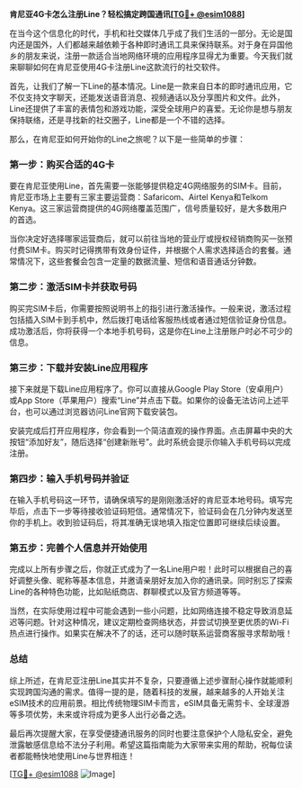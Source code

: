 **肯尼亚4G卡怎么注册Line？轻松搞定跨国通讯[[TG💪+ @esim1088](https://t.me/s/esim1088)]**

在当今这个信息化的时代，手机和社交媒体几乎成了我们生活的一部分。无论是国内还是国外，人们都越来越依赖于各种即时通讯工具来保持联系。对于身在异国他乡的朋友来说，注册一款适合当地网络环境的应用程序显得尤为重要。今天我们就来聊聊如何在肯尼亚使用4G卡注册Line这款流行的社交软件。

首先，让我们了解一下Line的基本情况。Line是一款来自日本的即时通讯应用，它不仅支持文字聊天，还能发送语音消息、视频通话以及分享图片和文件。此外，Line还提供了丰富的表情包和游戏功能，深受全球用户的喜爱。无论你是想与朋友保持联络，还是寻找新的社交圈子，Line都是一个不错的选择。

那么，在肯尼亚如何开始你的Line之旅呢？以下是一些简单的步骤：

### 第一步：购买合适的4G卡

要在肯尼亚使用Line，首先需要一张能够提供稳定4G网络服务的SIM卡。目前，肯尼亚市场上主要有三家主要运营商：Safaricom、Airtel Kenya和Telkom Kenya。这三家运营商提供的4G网络覆盖范围广，信号质量较好，是大多数用户的首选。

当你决定好选择哪家运营商后，就可以前往当地的营业厅或授权经销商购买一张预付费SIM卡。购买时记得携带有效身份证件，并根据个人需求选择适合的套餐。通常情况下，这些套餐会包含一定量的数据流量、短信和语音通话分钟数。

### 第二步：激活SIM卡并获取号码

购买完SIM卡后，你需要按照说明书上的指引进行激活操作。一般来说，激活过程包括插入SIM卡到手机中，然后拨打电话给客服热线或者通过短信验证身份信息。成功激活后，你将获得一个本地手机号码，这是你在Line上注册账户时必不可少的信息。

### 第三步：下载并安装Line应用程序

接下来就是下载Line应用程序了。你可以直接从Google Play Store（安卓用户）或App Store（苹果用户）搜索“Line”并点击下载。如果你的设备无法访问上述平台，也可以通过浏览器访问Line官网下载安装包。

安装完成后打开应用程序，你会看到一个简洁直观的操作界面。点击屏幕中央的大按钮“添加好友”，随后选择“创建新账号”。此时系统会提示你输入手机号码以完成注册。

### 第四步：输入手机号码并验证

在输入手机号码这一环节，请确保填写的是刚刚激活好的肯尼亚本地号码。填写完毕后，点击下一步等待接收验证码短信。通常情况下，验证码会在几分钟内发送至你的手机上。收到验证码后，将其准确无误地填入指定位置即可继续后续设置。

### 第五步：完善个人信息并开始使用

完成以上所有步骤之后，你就正式成为了一名Line用户啦！此时可以根据自己的喜好调整头像、昵称等基本信息，并邀请亲朋好友加入你的通讯录。同时别忘了探索Line的各种特色功能，比如贴纸商店、群聊模式以及官方频道等等。

当然，在实际使用过程中可能会遇到一些小问题，比如网络连接不稳定导致消息延迟等问题。针对这种情况，建议定期检查网络状态，并尝试切换至更优质的Wi-Fi热点进行操作。如果实在解决不了的话，还可以随时联系运营商客服寻求帮助哦！

### 总结

综上所述，在肯尼亚注册Line其实并不复杂，只要遵循上述步骤耐心操作就能顺利实现跨国沟通的需求。值得一提的是，随着科技的发展，越来越多的人开始关注eSIM技术的应用前景。相比传统物理SIM卡而言，eSIM具备无需剪卡、全球漫游等多项优势，未来或许将成为更多人出行必备之选。

最后再次提醒大家，在享受便捷通讯服务的同时也要注意保护个人隐私安全，避免泄露敏感信息给不法分子利用。希望这篇指南能为大家带来实用的帮助，祝每位读者都能畅快地使用Line与世界相连！

[[TG💪+ @esim1088](https://t.me/s/esim1088) ![Image](https://i.postimg.cc/4NQfJmqS/Snipaste-2025-05-13-00-14-12.png)]
